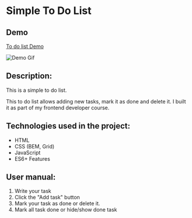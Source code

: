 # Simple To Do List

## Demo
[To do list Demo](https://dawid-noszczynski.github.io/task-list/)

![Demo Gif](https://drive.google.com/uc?export=download&id=1jq3_SNcXKdgblo3Y4o_T7i7FF0Ka4IsJ)

## Description:

This is a simple to do list. 

This to do list allows adding new tasks, mark it as done and delete it. 
I built it as part of my frontend developer course.

## Technologies used in the project: 

- HTML
- CSS (BEM, Grid) 
- JavaScript
- ES6+ Features

## User manual: 

1.  Write your task 
2. Click the "Add task" button 
3. Mark your task as done or delete it. 
4. Mark all task done or hide/show done task
